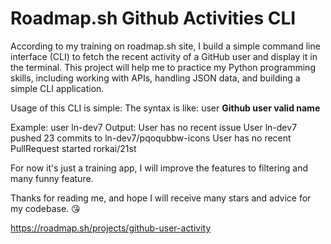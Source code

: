 # Roadmap.sh Github Activities CLI

According to my training on roadmap.sh site, I build a simple command line interface (CLI) to fetch the recent activity of a GitHub user and display it in the terminal. This project will help me to practice my Python programming skills, including working with APIs, handling JSON data, and building a simple CLI application.  

Usage of this CLI is simple:
The syntax is like: user **Github user valid name**

Example: user ln-dev7
Output:
User has no recent issue
User ln-dev7 pushed 23 commits to ln-dev7/pqoqubbw-icons
User has no recent PullRequest
started rorkai/21st

For now it's just a training app, I will improve the features to filtering and many funny feature.

Thanks for reading me, and hope I will receive many stars and advice for my codebase.
😘

https://roadmap.sh/projects/github-user-activity